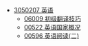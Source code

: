 - [3050207 英语](README.md)
  - [06009 初级翻译技巧](06009.md)
  - [00522 英语国家概况](00522.md)
  - [00596 英语阅读(二)](00596.md)
